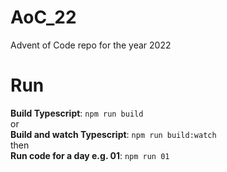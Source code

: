 # AoC_22

Advent of Code repo for the year 2022

# Run

**Build Typescript**: `npm run build`  
or  
**Build and watch Typescript**: `npm run build:watch`  
then  
**Run code for a day e.g. 01**: `npm run 01`
